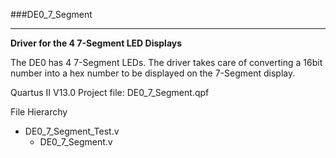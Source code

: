 ###DE0_7_Segment
***
**Driver for the 4 7-Segment LED Displays**

The DE0 has 4 7-Segment LEDs. 
The driver takes care of converting a 16bit number into a hex number to be displayed on the 7-Segment display.

Quartus II V13.0 Project file: DE0_7_Segment.qpf

File Hierarchy 
- DE0_7_Segment_Test.v
  - DE0_7_Segment.v

